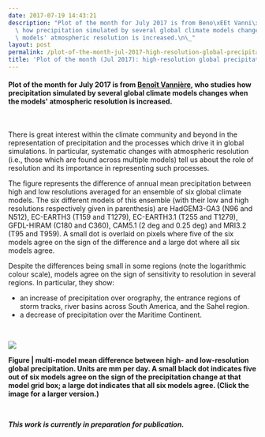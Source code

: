 ```yaml
---
date: 2017-07-19 14:43:21
description: "Plot of the month for July 2017 is from Beno\xEEt Vanni\xE8re, who studies\
  \ how precipitation simulated by several global climate models changes when the\
  \ models' atmospheric resolution is increased.\n\_"
layout: post
permalink: /plot-of-the-month-jul-2017-high-resolution-global-precipitation/
title: 'Plot of the month (Jul 2017): high-resolution global precipitation'
---
```


<h4>Plot of the month for July 2017 is from <a href="http://www.met.reading.ac.uk/userpages/nr912752.php">Benoît Vannière</a>, who studies how precipitation simulated by several global climate models changes when the models' atmospheric resolution is increased.</h4>
<p> </p>
<p>There is great interest within the climate community and beyond in the representation of precipitation and the processes which drive it in global simulations. In particular, systematic changes with atmospheric resolution (i.e., those which are found across multiple models) tell us about the role of resolution and its importance in representing such processes.</p>
<p>The figure represents the difference of annual mean precipitation between high and low resolutions averaged for an ensemble of six global climate models. The six different models of this ensemble (with their low and high resolutions respectively given in parenthesis) are HadGEM3-GA3 (N96 and N512), EC-EARTH3 (T159 and T1279), EC-EARTH3.1 (T255 and T1279), GFDL-HIRAM (C180 and C360), CAM5.1 (2 deg and 0.25 deg) and MRI3.2 (T95 and T959). A small dot is overlaid on pixels where five of the six models agree on the sign of the difference and a large dot where all six models agree.</p>
<p>Despite the differences being small in some regions (note the logarithmic colour scale), models agree on the sign of sensitivity to resolution in several regions. In particular, they show: </p>
<ul>
<li>an increase of precipitation over orography, the entrance regions of storm tracks, river basins across South America, and the Sahel region. </li>
<li>a decrease of precipitation over the Maritime Continent.</li>
</ul>
<p> </p>
<p><a href="https://hrcm.ceda.ac.uk/hrcm/static/media/uploads/Figures/model_ensemble_hr-lr_total_precip_annual.jpg"><img src="https://hrcm.ceda.ac.uk/hrcm/static/media/uploads/Figures/model_ensemble_hr-lr_total_precip_annual.jpg"></a></p>
<p><strong>Figure | multi-model mean difference between high- and low-resolution global precipitation. Units are mm per day. A small black dot indicates five out of six models agree on the sign of the precipitation change at that model grid box; a large dot indicates that all six models agree. (Click the image for a larger version.)</strong></p>
<p> </p>
<p><em><strong>This work is currently in preparation for publication.</strong></em></p>
